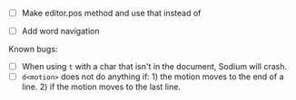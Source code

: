- [ ] Make editor.pos method and use that instead of
- [ ] Add word navigation


Known bugs:

- [ ] When using `t` with a char that isn't in the document, Sodium will crash.
- [ ] `d<motion>` does not do anything if: 1) the motion moves to the end of a line. 2) if the motion moves to the last line.
